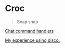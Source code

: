 # Croc

> Snap snap

[Chat command handlers](https://github.com/ssangervasi/clockwork-croc/blob/master/clockwork_croc/croc.py#L60)

[My experience using disco.][using_disco]

[using_disco]: ./using_disco.md
